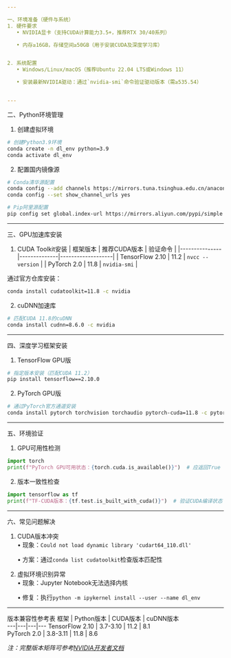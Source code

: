 ```yaml
---

一、环境准备（硬件与系统）
1. 硬件要求  
   • NVIDIA显卡（支持CUDA计算能力3.5+，推荐RTX 30/40系列）

   • 内存≥16GB，存储空间≥50GB（用于安装CUDA及深度学习库）


2. 系统配置  
   • Windows/Linux/macOS（推荐Ubuntu 22.04 LTS或Windows 11）

   • 安装最新NVIDIA驱动：通过`nvidia-smi`命令验证驱动版本（需≥535.54）


---
```


二、Python环境管理
1. 创建虚拟环境
```bash
# 创建Python3.9环境
conda create -n dl_env python=3.9  
conda activate dl_env
```

2. 配置国内镜像源
```bash
# Conda清华源配置
conda config --add channels https://mirrors.tuna.tsinghua.edu.cn/anaconda/pkgs/main
conda config --set show_channel_urls yes

# Pip阿里源配置
pip config set global.index-url https://mirrors.aliyun.com/pypi/simple
```

---

三、GPU加速库安装
1. CUDA Toolkit安装
| 框架版本      | 推荐CUDA版本 | 验证命令          |
|---------------|--------------|-------------------|
| TensorFlow 2.10 | 11.2         | `nvcc --version`  |
| PyTorch 2.0    | 11.8         | `nvidia-smi`      |

通过官方仓库安装：
```bash
conda install cudatoolkit=11.8 -c nvidia
```

2. cuDNN加速库
```bash
# 匹配CUDA 11.8的cuDNN
conda install cudnn=8.6.0 -c nvidia
```

---

四、深度学习框架安装
1. TensorFlow GPU版
```bash
# 指定版本安装（匹配CUDA 11.2）
pip install tensorflow==2.10.0
```

2. PyTorch GPU版
```bash
# 通过PyTorch官方通道安装
conda install pytorch torchvision torchaudio pytorch-cuda=11.8 -c pytorch -c nvidia
```

---

五、环境验证
1. GPU可用性检测
```python
import torch
print(f"PyTorch GPU可用状态：{torch.cuda.is_available()}")  # 应返回True
```

2. 版本一致性检查
```python
import tensorflow as tf
print(f"TF-CUDA版本：{tf.test.is_built_with_cuda()}")  # 验证CUDA编译状态
```

---

六、常见问题解决
1. CUDA版本冲突  
   • 现象：`Could not load dynamic library 'cudart64_110.dll'`  

   • 方案：通过`conda list cudatoolkit`检查版本匹配性


2. 虚拟环境识别异常  
   • 现象：Jupyter Notebook无法选择内核  

   • 修复：执行`python -m ipykernel install --user --name dl_env`


---

版本兼容性参考表
框架 | Python版本 | CUDA版本 | cuDNN版本  
---|---|---|---
TensorFlow 2.10 | 3.7-3.10 | 11.2 | 8.1  
PyTorch 2.0 | 3.8-3.11 | 11.8 | 8.6  

*注：完整版本矩阵可参考[NVIDIA开发者文档](https://developer.nvidia.com/cuda-toolkit-archive)*
